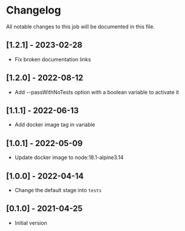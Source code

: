 # Changelog
All notable changes to this job will be documented in this file.

## [1.2.1] - 2023-02-28
* Fix broken documentation links

## [1.2.0] - 2022-08-12
* Add --passWithNoTests option with a boolean variable to activate it

## [1.1.1] - 2022-06-13
* Add docker image tag in variable 

## [1.0.1] - 2022-05-09
* Update docker image to node:18.1-alpine3.14

## [1.0.0] - 2022-04-14
* Change the default stage into `tests`

## [0.1.0] - 2021-04-25
* Initial version
